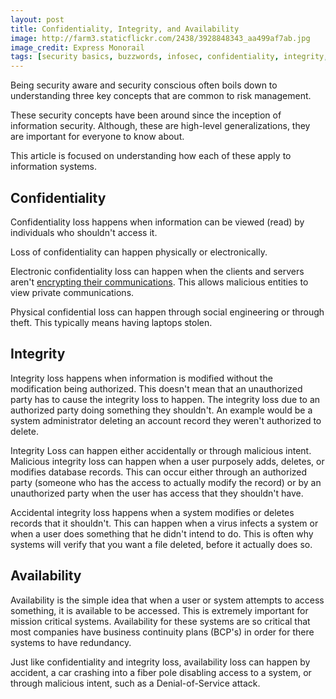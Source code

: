 ```yaml
---
layout: post
title: Confidentiality, Integrity, and Availability
image: http://farm3.staticflickr.com/2438/3928848343_aa499af7ab.jpg
image_credit: Express Monorail
tags: [security basics, buzzwords, infosec, confidentiality, integrity, availability]
---
```


Being security aware and security conscious often boils down to understanding three key concepts that are common to risk management.

These security concepts have been around since the inception of information security. Although, these are high-level generalizations, they are important for everyone to know about.

This article is focused on understanding how each of these apply to information systems.

## Confidentiality
Confidentiality loss happens when information can be viewed (read) by individuals who shouldn't access it.

Loss of confidentiality can happen physically or electronically.

Electronic confidentiality loss can happen when the clients and servers aren't [encrypting their communications][1]. This allows malicious entities to view private communications.

Physical confidential loss can happen through social engineering or through theft. This typically means having laptops stolen.
	
## Integrity
Integrity loss happens when information is modified without the modification being authorized. This doesn't mean that an unauthorized party has to cause the integrity loss to happen. The integrity loss due to an authorized party doing something they shouldn't. An example would be a system administrator deleting an account record they weren't authorized to delete.

Integrity Loss can happen either accidentally or through malicious intent. Malicious integrity loss can happen when a user purposely adds, deletes, or modifies database records. This can occur either through an authorized party (someone who has the access to actually modify the record) or by an unauthorized party when the user has access that they shouldn't have.

Accidental integrity loss happens when a system modifies or deletes records that it shouldn't. This can happen when a virus infects a system or when a user does something that he didn't intend to do. This is often why systems will verify that you want a file deleted, before it actually does so.

## Availability
Availability is the simple idea that when a user or system attempts to access something, it is available to be accessed. This is extremely important for mission critical systems. Availability for these systems are so critical that most companies have business continuity plans (BCP's) in order for there systems to have redundancy.

Just like confidentiality and integrity loss, availability loss can happen by accident, a car crashing into a fiber pole disabling access to a system, or through malicious intent, such as a Denial-of-Service attack.

[1]: /2009/10/insecure-communications/
